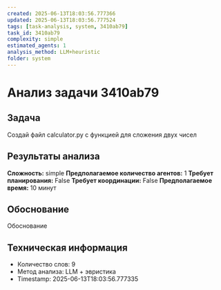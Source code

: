 ```yaml
---
created: 2025-06-13T18:03:56.777366
updated: 2025-06-13T18:03:56.777524
tags: [task-analysis, system, 3410ab79]
task_id: 3410ab79
complexity: simple
estimated_agents: 1
analysis_method: LLM+heuristic
folder: system
---
```


# Анализ задачи 3410ab79

## Задача
Создай файл calculator.py с функцией для сложения двух чисел

## Результаты анализа

**Сложность:** simple
**Предполагаемое количество агентов:** 1
**Требует планирования:** False
**Требует координации:** False
**Предполагаемое время:** 10 минут

## Обоснование
Обоснование

## Техническая информация
- Количество слов: 9
- Метод анализа: LLM + эвристика
- Timestamp: 2025-06-13T18:03:56.777335
